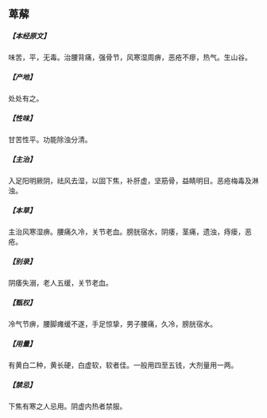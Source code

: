 ## 萆薢

##### 【本经原文】
味苦，平，无毒。治腰背痛，强骨节，风寒湿周痹，恶疮不瘳，热气。生山谷。
##### 【产地】
处处有之。
##### 【性味】
甘苦性平。功能除浊分清。
##### 【主治】
入足阳明厥阴，祛风去湿，以固下焦，补肝虚，坚筋骨，益睛明目。恶疮梅毒及淋浊。
##### 【本草】
主治风寒湿痹。腰痛久冷，关节老血。膀胱宿水，阴痿，茎痛，遗浊，痔瘘，恶疮。
##### 【别录】
阴痿失溺，老人五缓，关节老血。
##### 【甄权】
冷气节痹，腰脚瘫缓不遂，手足惊挚，男子腰痛，久冷，膀胱宿水。
##### 【用量】
有黄白二种，黄长硬，白虚软，软者佳。一般用四至五钱，大剂量用一两。
##### 【禁忌】
下焦有寒之人忌用。阴虚内热者禁服。